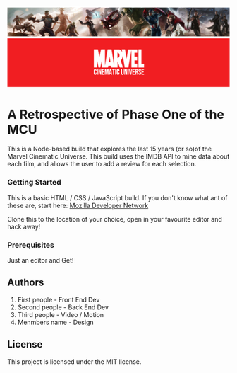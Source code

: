 ![All About the Marvel Universe!](marvel_banner.png "The MCU")

# A Retrospective of Phase One of the MCU

This is a Node-based build that explores the last 15 years (or so)of the Marvel Cinematic Universe. This build uses the IMDB API to mine data about each film, and allows the user to add a review for each selection.

### Getting Started
This is a basic HTML / CSS / JavaScript build. If you don't know what ant of these are, start here: [Mozilla Developer Network](https://developer.mozilla.org/en-US/)

Clone this to the location of your choice, open in your favourite editor and hack away!

### Prerequisites
Just an editor and Get!

## Authors
 1. First people - Front End Dev
 2. Second people - Back End Dev
 3. Third people - Video / Motion
 4. Menmbers name - Design

## License
This project is licensed under the MIT license.